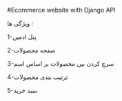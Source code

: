 
#Ecommerce website with Django API


ویژگی ها :

1-پنل ادمین

2-صفحه محصولات

3-سرچ کردن بین محصولات بر اساس اسم 

4-ترتیب بندی محصولات

5-سبد خرید 
